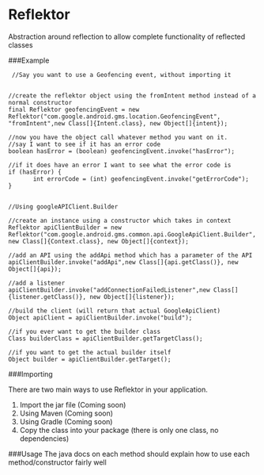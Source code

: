 # Reflektor
Abstraction around reflection to allow complete functionality of reflected classes


###Example

```
 //Say you want to use a Geofencing event, without importing it


//create the reflektor object using the fromIntent method instead of a normal constructor
final Reflektor geofencingEvent = new Reflektor("com.google.android.gms.location.GeofencingEvent", "fromIntent",new Class[]{Intent.class}, new Object[]{intent});

//now you have the object call whatever method you want on it.
//say I want to see if it has an error code
boolean hasError = (boolean) geofencingEvent.invoke("hasError");

//if it does have an error I want to see what the error code is
if (hasError) {
       int errorCode = (int) geofencingEvent.invoke("getErrorCode");
}


//Using googleAPIClient.Builder

//create an instance using a constructor which takes in context
Reflektor apiClientBuilder = new Reflektor("com.google.android.gms.common.api.GoogleApiClient.Builder", new Class[]{Context.class}, new Object[]{context});

//add an API using the addApi method which has a parameter of the API
apiClientBuilder.invoke("addApi",new Class[]{api.getClass()}, new Object[]{api});
            
//add a listener
apiClientBuilder.invoke("addConnectionFailedListener",new Class[]{listener.getClass()}, new Object[]{listener});
            
//build the client (will return that actual GoogleApiClient)
Object apiClient = apiClientBuilder.invoke("build");
            
//if you ever want to get the builder class
Class builderClass = apiClientBuilder.getTargetClass();
            
//if you want to get the actual builder itself
Object builder = apiClientBuilder.getTarget();
```


###Importing

There are two main ways to use Reflektor in your application.
 1. Import the jar file (Coming soon)
 2. Using Maven (Coming soon)
 3. Using Gradle (Coming soon)
 4. Copy the class into your package (there is only one class, no dependencies)
 
###Usage 
The java docs on each method should explain how to use each method/constructor fairly well

